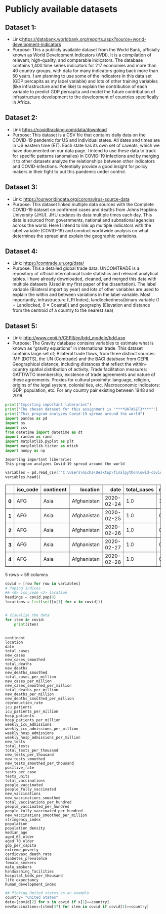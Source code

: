 # Publicly available datasets 

## Dataset 1:
- Link:https://databank.worldbank.org/reports.aspx?source=world-development-indicators
- Purpose: This a publicly available dataset from the World Bank, officially known as World Development Indicators (WDI). It is a compilation of relevant, high-quality, and comparable indicators. The database contains 1,400 time series indicators for 217 economies and more than 40 country groups, with data for many indicators going back more than 50 years. I am planning to use some of the indicators in this data set (GDP percapita as my label variable) and lots of other training variables (like infrastructure and the like) to explain the contribution of each variable to predict GDP percapita and model the future contribution of infrastructure development to the development of countries specifically in Africa.

## Dataset 2:
- Link https://covidtracking.com/data/download 
- Purpose: This dataset is a CSV file that contains daily data on the COVID-19 pandemic for US and individual states. All dates and times are in US eastern time (ET). Each state has its own set of caveats, which we have documented on our data page. I intend to use these data to track for specific patterns (anomalies) in COVID-19 infections and by merging it to other datasets analyze the relationships between other indicators and COVID-infections. Potentially provide a good insight for policy makers in their fight to put this pandemic under control.  

## Dataset 3:
- Link: https://ourworldindata.org/coronavirus-source-data
- Purpose: This dataset linked multiple data sources with the Complete COVID-19 dataset on confirmed cases and deaths from Johns Hopkins University (JHU).  JHU updates its data multiple times each day. This data is sourced from governments, national and subnational agencies across the world. Here I intend to link up multiple indicators with the label variable (COVID-19) and conduct worldwide analysis on what determines the spread and explain the geographic variations.

## Dataset 4:
- Link: https://comtrade.un.org/data/
- Purpose: This a detailed global trade data. UNCOMTRADE is a repository of official international trade statistics and relevant analytical tables. I have already downloaded, cleaned, and merged this data with multiple datasets (Used in my first paper of the dissertation). The label variable (Bilateral import by year) and lots of other variables are used to explain the within and between variations in the label variable. Most importantly, infrastructure (LPI Index), landlockedness(binary variable (1 =  Landlocked, 0 = Coastal)) and geography (Elevation and distance from the centroid of a country to the nearest sea) 

## Dataset 5:
- Link: http://www.cepii.fr/CEPII/en/bdd_modele/bdd.asp
- Purpose: The Gravity database contains variables to estimate what is known as “gravity equations” in international trade. This dataset contains large set of; Bilateral trade flows, from three distinct sources: IMF (DOTS), the UN (Comtrade) and the BACI database from CEPII. Geographical distance, including distances that reflect the within-country spatial distribution of activity. Trade facilitation measures: GATT/WTO membership, existence of trade agreements and nature of these agreements. Proxies for cultural proximity: language, religion, origins of the legal system, colonial ties, etc. Macroeconomic indicators: GDP, population, etc. For any country pair existing between 1948 and 2019.  


```python
print("Importing important liberaries")
print('The chosen dataset for this assignment is "****DATASET3****"')
print("This program analyzes Covid-19 spread around the world")
import pandas as pd
import os
import csv
from datetime import datetime as dt
import random as rand
import matplotlib.pyplot as plt
import matplotlib.ticker as mtick
import numpy as np

```

    Importing important liberaries
    This program analyzes Covid-19 spread around the world
    


```python
variables = pd.read_csv(r"C:\Users\micha\Desktop\finalpython\owid-covid-data.csv")
variables.head()
```




<div>
<style scoped>
    .dataframe tbody tr th:only-of-type {
        vertical-align: middle;
    }

    .dataframe tbody tr th {
        vertical-align: top;
    }

    .dataframe thead th {
        text-align: right;
    }
</style>
<table border="1" class="dataframe">
  <thead>
    <tr style="text-align: right;">
      <th></th>
      <th>iso_code</th>
      <th>continent</th>
      <th>location</th>
      <th>date</th>
      <th>total_cases</th>
      <th>new_cases</th>
      <th>new_cases_smoothed</th>
      <th>total_deaths</th>
      <th>new_deaths</th>
      <th>new_deaths_smoothed</th>
      <th>...</th>
      <th>gdp_per_capita</th>
      <th>extreme_poverty</th>
      <th>cardiovasc_death_rate</th>
      <th>diabetes_prevalence</th>
      <th>female_smokers</th>
      <th>male_smokers</th>
      <th>handwashing_facilities</th>
      <th>hospital_beds_per_thousand</th>
      <th>life_expectancy</th>
      <th>human_development_index</th>
    </tr>
  </thead>
  <tbody>
    <tr>
      <th>0</th>
      <td>AFG</td>
      <td>Asia</td>
      <td>Afghanistan</td>
      <td>2020-02-24</td>
      <td>1.0</td>
      <td>1.0</td>
      <td>NaN</td>
      <td>NaN</td>
      <td>NaN</td>
      <td>NaN</td>
      <td>...</td>
      <td>1803.987</td>
      <td>NaN</td>
      <td>597.029</td>
      <td>9.59</td>
      <td>NaN</td>
      <td>NaN</td>
      <td>37.746</td>
      <td>0.5</td>
      <td>64.83</td>
      <td>0.511</td>
    </tr>
    <tr>
      <th>1</th>
      <td>AFG</td>
      <td>Asia</td>
      <td>Afghanistan</td>
      <td>2020-02-25</td>
      <td>1.0</td>
      <td>0.0</td>
      <td>NaN</td>
      <td>NaN</td>
      <td>NaN</td>
      <td>NaN</td>
      <td>...</td>
      <td>1803.987</td>
      <td>NaN</td>
      <td>597.029</td>
      <td>9.59</td>
      <td>NaN</td>
      <td>NaN</td>
      <td>37.746</td>
      <td>0.5</td>
      <td>64.83</td>
      <td>0.511</td>
    </tr>
    <tr>
      <th>2</th>
      <td>AFG</td>
      <td>Asia</td>
      <td>Afghanistan</td>
      <td>2020-02-26</td>
      <td>1.0</td>
      <td>0.0</td>
      <td>NaN</td>
      <td>NaN</td>
      <td>NaN</td>
      <td>NaN</td>
      <td>...</td>
      <td>1803.987</td>
      <td>NaN</td>
      <td>597.029</td>
      <td>9.59</td>
      <td>NaN</td>
      <td>NaN</td>
      <td>37.746</td>
      <td>0.5</td>
      <td>64.83</td>
      <td>0.511</td>
    </tr>
    <tr>
      <th>3</th>
      <td>AFG</td>
      <td>Asia</td>
      <td>Afghanistan</td>
      <td>2020-02-27</td>
      <td>1.0</td>
      <td>0.0</td>
      <td>NaN</td>
      <td>NaN</td>
      <td>NaN</td>
      <td>NaN</td>
      <td>...</td>
      <td>1803.987</td>
      <td>NaN</td>
      <td>597.029</td>
      <td>9.59</td>
      <td>NaN</td>
      <td>NaN</td>
      <td>37.746</td>
      <td>0.5</td>
      <td>64.83</td>
      <td>0.511</td>
    </tr>
    <tr>
      <th>4</th>
      <td>AFG</td>
      <td>Asia</td>
      <td>Afghanistan</td>
      <td>2020-02-28</td>
      <td>1.0</td>
      <td>0.0</td>
      <td>NaN</td>
      <td>NaN</td>
      <td>NaN</td>
      <td>NaN</td>
      <td>...</td>
      <td>1803.987</td>
      <td>NaN</td>
      <td>597.029</td>
      <td>9.59</td>
      <td>NaN</td>
      <td>NaN</td>
      <td>37.746</td>
      <td>0.5</td>
      <td>64.83</td>
      <td>0.511</td>
    </tr>
  </tbody>
</table>
<p>5 rows × 59 columns</p>
</div>




```python
covid = [row for row in variables]
# Poping indices 
## <0> iso_code <2> location
headings = covid.pop(0)
locations = list(set([x[1] for x in covid]))

```


```python

# Visualize the data  
for item in covid:
    print(item)
        

```

    continent
    location
    date
    total_cases
    new_cases
    new_cases_smoothed
    total_deaths
    new_deaths
    new_deaths_smoothed
    total_cases_per_million
    new_cases_per_million
    new_cases_smoothed_per_million
    total_deaths_per_million
    new_deaths_per_million
    new_deaths_smoothed_per_million
    reproduction_rate
    icu_patients
    icu_patients_per_million
    hosp_patients
    hosp_patients_per_million
    weekly_icu_admissions
    weekly_icu_admissions_per_million
    weekly_hosp_admissions
    weekly_hosp_admissions_per_million
    new_tests
    total_tests
    total_tests_per_thousand
    new_tests_per_thousand
    new_tests_smoothed
    new_tests_smoothed_per_thousand
    positive_rate
    tests_per_case
    tests_units
    total_vaccinations
    people_vaccinated
    people_fully_vaccinated
    new_vaccinations
    new_vaccinations_smoothed
    total_vaccinations_per_hundred
    people_vaccinated_per_hundred
    people_fully_vaccinated_per_hundred
    new_vaccinations_smoothed_per_million
    stringency_index
    population
    population_density
    median_age
    aged_65_older
    aged_70_older
    gdp_per_capita
    extreme_poverty
    cardiovasc_death_rate
    diabetes_prevalence
    female_smokers
    male_smokers
    handwashing_facilities
    hospital_beds_per_thousand
    life_expectancy
    human_development_index
    


```python
## Picking United states as an example
country= "United States" 
date=[covid[2] for x in covid if x[1]==country]
newVaccinations=[item[37] for item in covid if covid[1]==country]
```
